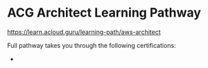 # ACG Architect Learning Pathway

https://learn.acloud.guru/learning-path/aws-architect

Full pathway takes you through the following certifications:

* 